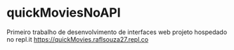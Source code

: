 # quickMoviesNoAPI
Primeiro trabalho de desenvolvimento de interfaces web
projeto hospedado no repl.it
https://quickMovies.raflsouza27.repl.co
